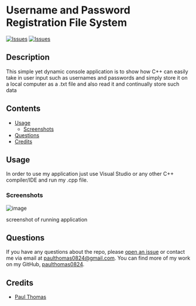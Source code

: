 # Username and Password Registration File System
[![Issues](https://img.shields.io/github/issues/paulthomas0824/Username-and-Password-Registration-System)](https://github.com/paulthomas0824/Username-and-Password-Registration-System/issues) [![Issues](https://img.shields.io/github/contributors/paulthomas0824/Username-and-Password-Registration-System)](https://github.com/paulthomas0824/Username-and-Password-Registration-System/graphs/contributors) 
## Description
This simple yet dynamic console application is to show how C++ can easily take in user input such as usernames and passwords and simply store it on a local computer as a .txt file and also read it and continually store such data
## Contents
* [Usage](#usage)
   * [Screenshots](#screenshots)
* [Questions](#questions)
* [Credits](#credits)

## Usage
In order to use my application just use Visual Studio or any other C++ compiler/IDE and run my .cpp file. 
    
### Screenshots
![image](https://user-images.githubusercontent.com/21247085/120514888-5e061d80-c393-11eb-8eb7-253e00bd48f4.png)

screenshot of running application

## Questions
If you have any questions about the repo, please [open an issue](https://github.com/paulthomas0824/Username-and-Password-Registration-System/issues) or contact me via email at paulthomas0824@gmail.com. You can find more of my work on my GitHub, [paulthomas0824](https://github.com/paulthomas0824/).
    
## Credits
* [Paul Thomas](https://github.com/paulthomas0824/Username-and-Password-Registration-System)

    
